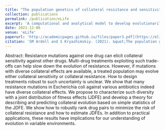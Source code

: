 ```yaml
---
title: "The population genetics of collateral resistance and sensitivity"
collection: publications
permalink: /publication/eLife
excerpt: 'A computational and analytical model to develop evolutionarily informed multi-antibiotic treatments.'
date: 2021-12-06
venue: 'eLife'
paperurl: 'http://academicpages.github.io/files/paper3.pdf](https://elifesciences.org/articles/73250)'
citation: 'SM Ardell and S Kryazhimskiy. (2021). &quot;The population genetics of collateral resistance and sensitivity.&quot; <i>eLife</i>.'
---
```


Abstract: Resistance mutations against one drug can elicit collateral sensitivity against other drugs. Multi-drug treatments exploiting such trade-offs can help slow down the evolution of resistance. However, if mutations with diverse collateral effects are available, a treated population may evolve either collateral sensitivity or collateral resistance. How to design treatments robust to such uncertainty is unclear. We show that many resistance mutations in Escherichia coli against various antibiotics indeed have diverse collateral effects. We propose to characterize such diversity with a joint distribution of fitness effects (JDFE) and develop a theory for describing and predicting collateral evolution based on simple statistics of the JDFE. We show how to robustly rank drug pairs to minimize the risk of collateral resistance and how to estimate JDFEs. In addition to practical applications, these results have implications for our understanding of evolution in variable environments.

